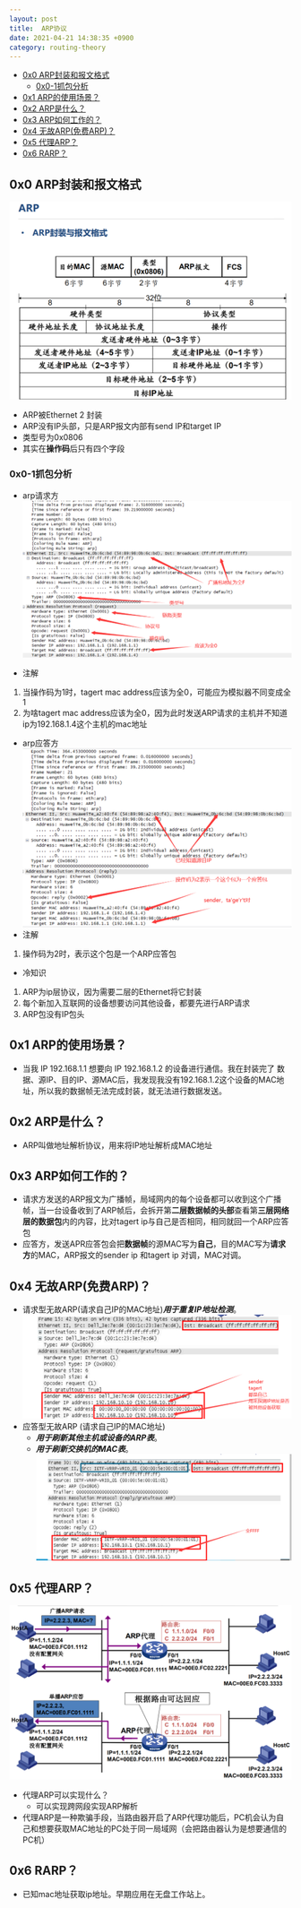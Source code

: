 ```yaml
---
layout: post
title:  ARP协议
date: 2021-04-21 14:38:35 +0900
category: routing-theory
---
```


<!-- TOC -->

- [0x0 ARP封装和报文格式](#0x0-arp封装和报文格式)
    - [0x0-1抓包分析](#0x0-1抓包分析)
- [0x1 ARP的使用场景？](#0x1-arp的使用场景)
- [0x2 ARP是什么？](#0x2-arp是什么)
- [0x3 ARP如何工作的？](#0x3-arp如何工作的)
- [0x4 无故ARP(免费ARP)？](#0x4-无故arp免费arp)
- [0x5 代理ARP？](#0x5-代理arp)
- [0x6 RARP？](#0x6-rarp)

<!-- /TOC -->
## 0x0 ARP封装和报文格式

![](/images/20210421-3.png)

- ARP被Ethernet 2 封装
- ARP没有IP头部，只是ARP报文内部有send IP和target IP
- 类型号为0x0806
- 其实在**操作码**后只有四个字段
### 0x0-1抓包分析
- arp请求方
![](/images/20210421-2.png)

- 注解

1. 当操作码为1时，tagert mac address应该为全0，可能应为模拟器不同变成全1
2. 为啥tagert mac address应该为全0，因为此时发送ARP请求的主机并不知道ip为192.168.1.4这个主机的mac地址

- arp应答方
![](/images/20210421-4.png)
- 注解
1. 操作码为2时，表示这个包是一个ARP应答包

- 冷知识
1. ARP为ip层协议，因为需要二层的Ethernet将它封装
2. 每个新加入互联网的设备想要访问其他设备，都要先进行ARP请求
3. ARP包没有IP包头

## 0x1 ARP的使用场景？

- 当我 IP 192.168.1.1 想要向 IP 192.168.1.2 的设备进行通信。我在封装完了 数据、源IP、目的IP、源MAC后，我发现我没有192.168.1.2这个设备的MAC地址，所以我的数据帧无法完成封装，就无法进行数据发送。

## 0x2 ARP是什么？

- ARP叫做地址解析协议，用来将IP地址解析成MAC地址

## 0x3 ARP如何工作的？

- 请求方发送的ARP报文为广播帧，局域网内的每个设备都可以收到这个广播帧，当一台设备收到了ARP帧后，会拆开第**二层数据帧的头部**查看第**三层网络层的数据包**内的内容，比对tagert ip与自己是否相同，相同就回一个ARP应答包
- 应答方，发送APR应答包会把**数据帧**的源MAC写为**自己**，目的MAC写为**请求方**的MAC，ARP报文的sender ip 和tagert ip 对调，MAC对调。


## 0x4 无故ARP(免费ARP)？

- 请求型无故ARP(请求自己IP的MAC地址)***用于重复IP地址检测***。
![](/images/20210421-5.png)
- 应答型无故ARP (请求自己IP的MAC地址)
    - ***用于刷新其他主机或设备的ARP表***。
    - ***用于刷新交换机的MAC表***。
![](/images/20210421-6.png)

## 0x5 代理ARP？

![](/images/20210421-7.png)

- 代理ARP可以实现什么？
    - 可以实现跨网段实现ARP解析
- 代理ARP是一种欺骗手段，当路由器开启了ARP代理功能后，PC机会认为自己和想要获取MAC地址的PC处于同一局域网（会把路由器认为是想要通信的PC机）

## 0x6 RARP？

- 已知mac地址获取ip地址。早期应用在无盘工作站上。




